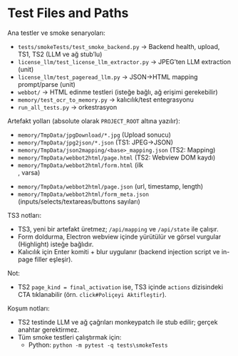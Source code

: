 # Test Files and Paths

Ana testler ve smoke senaryoları:
- `tests/smokeTests/test_smoke_backend.py` → Backend health, upload, TS1, TS2 (LLM ve ağ stub’lu)
- `license_llm/test_license_llm_extractor.py` → JPEG’ten LLM extraction (unit)
- `license_llm/test_pageread_llm.py` → JSON→HTML mapping prompt/parse (unit)
- `webbot/` → HTML edinme testleri (isteğe bağlı, ağ erişimi gerekebilir)
- `memory/test_ocr_to_memory.py` → kalıcılık/test entegrasyonu
- `run_all_tests.py` → orkestrasyon

Artefakt yolları (absolute olarak `PROJECT_ROOT` altına yazılır):
- `memory/TmpData/jpgDownload/*.jpg` (Upload sonucu)
- `memory/TmpData/jpg2json/*.json` (TS1: JPEG→JSON)
- `memory/TmpData/json2mapping/<base>_mapping.json` (TS2: Mapping)
- `memory/TmpData/webbot2html/page.html` (TS2: Webview DOM kaydı)
- `memory/TmpData/webbot2html/form.html` (ilk <form>, varsa)
- `memory/TmpData/webbot2html/page.json` (url, timestamp, length)
- `memory/TmpData/webbot2html/form_meta.json` (inputs/selects/textareas/buttons sayıları)

TS3 notları:
- TS3, yeni bir artefakt üretmez; `/api/mapping` ve `/api/state` ile çalışır.
- Form doldurma, Electron webview içinde yürütülür ve görsel vurgular (Highlight) isteğe bağlıdır.
- Kalıcılık için Enter komiti + blur uygulanır (backend injection script ve in-page filler eşleşir).

Not:
- TS2 `page_kind = final_activation` ise, TS3 içinde `actions` dizisindeki CTA tıklanabilir (örn. `click#Poliçeyi Aktifleştir`).

Koşum notları:
- TS2 testinde LLM ve ağ çağrıları monkeypatch ile stub edilir; gerçek anahtar gerektirmez.
- Tüm smoke testleri çalıştırmak için:
	- Python: `python -m pytest -q tests\smokeTests`

